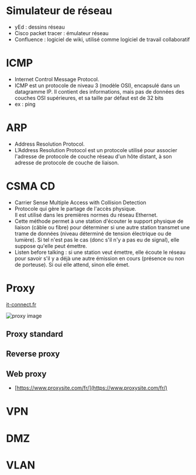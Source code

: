 # Simulateur de réseau
- yEd : dessins réseau
- Cisco packet tracer : émulateur réseau
- Confluence : logiciel de wiki, utilisé comme logiciel de travail collaboratif

# ICMP
- Internet Control Message Protocol.  
- ICMP est un protocole de niveau 3 (modèle OSI), encapsulé dans un datagramme IP. Il 
contient des informations, mais pas de données des couches OSI supérieures, et sa taille 
par défaut est de 32 bits
- ex : ping

# ARP
- Address Resolution Protocol.  
- L’Address Resolution Protocol est un protocole utilisé pour associer l'adresse de protocole de couche réseau d'un hôte distant, à son adresse de protocole de couche de liaison.

# CSMA CD
- Carrier Sense Multiple Access with Collision Detection
- Protocole qui gère le partage de l'accès physique.  
Il est utilisé dans les premières normes du réseau Ethernet.
- Cette méthode permet à une station d'écouter le support physique de liaison (câble ou fibre) pour déterminer si une autre station transmet une trame de données (niveau déterminé de tension électrique ou de lumière). Si tel n'est pas le cas (donc s'il n'y a pas eu de signal), elle suppose qu'elle peut émettre.
- Listen before talking : si une station veut émettre, elle écoute le réseau pour savoir s'il y a déjà une autre émission en cours (présence ou non de porteuse). Si oui elle attend, sinon elle émet.

# Proxy
[it-connect.fr](https://www.it-connect.fr/les-serveurs-proxy-et-reverse-proxy-pour-les-debutants/#G_Contourner_les_restrictions_avec_un_proxy)

![proxy image](https://www.it-connect.fr/wp-content-itc/uploads/2021/11/schema-proxy-contourner-restriction-02.png)

## Proxy standard
## Reverse proxy
## Web proxy
- [https://www.proxysite.com/fr/](https://www.proxysite.com/fr/)

# VPN

# DMZ

# VLAN